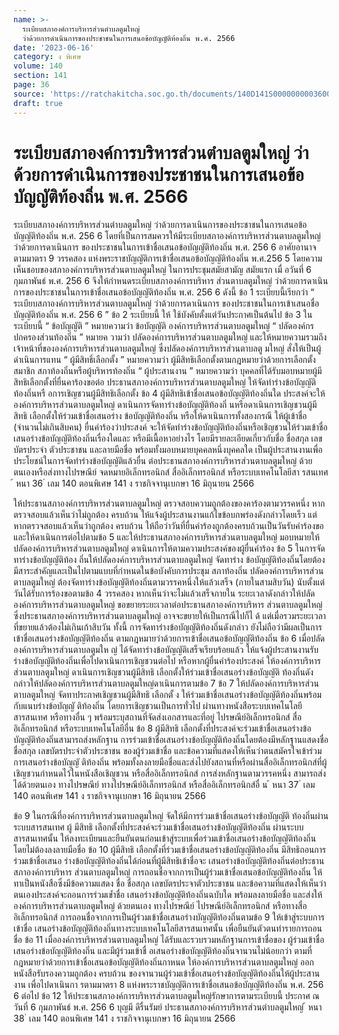 ```yaml
---
name: >-
  ระเบียบสภาองค์การบริหารส่วนตำบลตูมใหญ่
  ว่าด้วยการดำเนินการของประชาชนในการเสนอข้อบัญญัติท้องถิ่น พ.ศ. 2566
date: '2023-06-16'
category: ง พิเศษ
volume: 140
section: 141
page: 36
source: 'https://ratchakitcha.soc.go.th/documents/140D141S0000000003600.pdf'
draft: true
---
```


# ระเบียบสภาองค์การบริหารส่วนตำบลตูมใหญ่ ว่าด้วยการดำเนินการของประชาชนในการเสนอข้อบัญญัติท้องถิ่น พ.ศ. 2566

ระเบียบสภาองค์การบริหารส่วนตำบลตูมใหญ่ ว่าด้วยการดาเนินการของประชาชนในการเสนอข้อบัญญัติท้องถิ่น พ.ศ. 256 6 โดยที่เป็นการสมควรให้มีระเบียบสภาองค์การบริหารส่วนตาบลตูมใหญ่ ว่าด้วยการดาเนินการ ของประชาชนในการเข้าชื่อเสนอข้อบัญญัติท้องถิ่น พ.ศ. 256 6 อาศัยอานาจตามมาตรา 9 วรรคสอง แห่งพระราชบัญญัติการเข้าชื่อเสนอข้อบัญญัติท้องถิ่น พ.ศ.256 5 โดยความเห็นชอบของสภาองค์การบริหารส่วนตาบลตูมใหญ่ ในการประชุมสมัยสามัญ สมัยแรก เมื่ อวันที่ 6 กุมภาพันธ์ พ.ศ. 256 6 จึงให้กำหนดระเบียบสภาองค์การบริหาร ส่วนตาบลตูมใหญ่ ว่าด้วยการดาเนินการของประชาชนในการเข้าชื่อเสนอข้อบัญญัติท้องถิ่น พ.ศ. 256 6 ดังนี้ ข้อ 1 ระเบียบนี้เรียกว่า “ ระเบียบสภาองค์การบริหารส่วนตาบลตูมใหญ่ ว่าด้วยการดาเนินการ ของประชาชนในการเข้าเสนอชื่อบัญญัติท้องถิ่น พ.ศ. 256 6 ” ข้อ 2 ระเบียบนี้ ให้ ใช้บังคับตั้งแต่วันประกาศเป็นต้นไป ข้อ 3 ในระเบียบนี้ “ ข้อบัญญัติ ” หมายความว่า ข้อบัญญัติ องค์การบริหารส่วนตาบลตูมใหญ่ “ ปลัดองค์กรปกครองส่วนท้องถิ่น ” หมายค วามว่า ปลัดองค์การบริหารส่วนตาบลตูมใหญ่ และให้หมายความรวมถึงเจ้าหน้าที่ขององค์การบริหารส่วนตาบลตูมใหญ่ ซึ่งปลัดองค์การบริหารส่วนตาบลตู มใหญ่ สั่งให้เป็นผู้ดำเนินการแทน “ ผู้มีสิทธิ์เลือกตั้ง ” หมายความว่า ผู้มีสิทธิเลือกตั้งตามกฎหมายว่าด้วยการเลือกตั้งสมาชิก สภาท้องถิ่นหรือผู้บริหารท้องถิ่น “ ผู้ประสานงาน ” หมายความว่า บุคคลที่ได้รับมอบหมายผู้มีสิทธิเลือกตั้งที่ยื่นคาร้องขอต่อ ประธานสภาองค์การบริหารส่วนตาบลตูมใหญ่ ให้จัดทำร่างข้อบัญญัติท้องถิ่นหรื อการเชิญชวนผู้มีสิทธิเลือกตั้ง ข้อ 4 ผู้มีสิทธิเข้าชื่อเสนอข้อบัญญัติท้องถิ่นใด ประสงค์จะให้องค์การบริหารส่วนตาบลตูมใหญ่ ดาเนินการจัดทาร่างข้อบัญญัติท้องถิ่ นหรือดาเนินการเชิญชวนผู้มีสิทธิ เลือกตั้งให้ร่วมเข้าชื่อเสนอร่าง ข้อบัญญัติท้องถิ่น หรือให้ดาเนินการทั้งสองกรณี ให้ผู้เข้าชื่อ (จำนวนไม่เกินสิบคน) ยื่นคำร้องว่าประสงค์ จะให้จัดทำร่างข้อบัญญัติท้องถิ่นหรือเชิญชวนให้ร่วมเข้าชื่อเสนอร่างข้อบัญญัติท้องถิ่นเรื่องใดและ หรือมีเนื้อหาอย่างไร โดยมีรายละเอียดเกี่ยวกับชื่อ ชื่อสกุล เลขบัตรประจำ ตัวประชาชน และลายมือชื่อ พร้อมทั้งมอบหมายบุคคลหนึ่งบุคคลใด เป็นผู้ประสานงานเพื่อประโยชน์ในการจัดทำร่างข้อบัญญัติแล้วยื่น ต่อประธานสภาองค์การบริหารส่วนตาบลตูมใหญ่ ด้วยตนเองหรือส่งทางไปรษณีย์ จดหมายอิเล็กทรอนิกส์ สื่ออิเล็กทรอนิกส์ หรือระบบเทคโนโลยีสา รสนเทศ ้ หนา 36 ่ เลม 140 ตอนพิเศษ 141 ง ราชกิจจานุเบกษา 16 มิถุนายน 2566

ให้ประธานสภาองค์การบริหารส่วนตาบลตูมใหญ่ ตรวจสอบความถูกต้องของคาร้องตามวรรคหนึ่ง หากตรวจสอบแล้วเห็นว่าไม่ถูกต้อง ครบถ้วน ให้แจ้งผู้ประสานงานแก้ไขข้อบกพร่องดังกล่าวโดยเร็ว แต่หากตรวจสอบแล้วเห็นว่าถูกต้อง ครบถ้วน ให้ถือว่าวันที่ยื่นคำร้องถูกต้องครบถ้วนเป็นวันรับคำร้องขอ และให้ดาเนินการต่อไปตามข้อ 5 และให้ประธานสภาองค์การบริหารส่วนตาบลตูมใหญ่ มอบหมายให้ ปลัดองค์การบริหารส่วนตาบลตูมใหญ่ ดาเนินการให้ตามความประสงค์ของผู้ยื่นคำร้อง ข้อ 5 ในการจัดทาร่างข้อบัญญัติท้อง ถิ่นให้ปลัดองค์การบริหารส่วนตาบลตูมใหญ่ จัดทาร่าง ข้อบัญญัติท้องถิ่นโดยต้องมีสาระสำคัญและเป็นไปตามแบบที่กำหนดในข้อบังคับการประชุม สภาท้องถิ่น ปลัดองค์การบริหารส่วนตาบลตูมใหญ่ ต้องจัดทาร่างข้อบัญญัติท้องถิ่นตามวรรคหนึ่งให้แล้วเสร็จ (ภายในสามสิบวัน) นับตั้งแต่วันได้รับการร้องขอตามข้อ 4 วรรคสอง หากเห็นว่าจะไม่แล้วเสร็จภายใน ระยะเวลาดังกล่าวให้ปลัดองค์การบริหารส่วนตาบลตูมใหญ่ ขอขยายระยะเวลาต่อประธานสภาองค์การบริหาร ส่วนตาบลตูมใหญ่ ซึ่งประธานสภาองค์การบริหารส่วนตาบลตูมใหญ่ อาจจะขยายให้เป็นกรณีไปก็ไ ด้ แต่เมื่อรวมระยะเวลาที่ขยายแล้วต้องไม่เกินเก้าสิบวัน ทั้งนี้ การจัดทาร่างข้อบัญญัติท้องถิ่นดังกล่าว ยังไม่ถือว่ามีผลเป็นการเข้าชื่อเสนอร่างข้อบัญญัติท้องถิ่น ตามกฎหมายว่าด้วยการเข้าชื่อเสนอข้อบัญญัติท้องถิ่น ข้อ 6 เมื่อปลัดองค์การบริหารส่วนตาบลตูมให ญ่ ได้จัดทาร่างข้อบัญญัติเสร็จเรียบร้อยแล้ว ให้แจ้งผู้ประสานงานรับร่างข้อบัญญัติท้องถิ่นเพื่อไปดาเนินการเชิญชวนต่อไป หรือหากผู้ยื่นคำร้องประสงค์ ให้องค์การบริหารส่วนตาบลตูมใหญ่ ดาเนินการเชิญชวนผู้มีสิทธิ เลือกตั้งให้ร่วมเข้าชื่อเสนอร่างข้อบัญญัติ ท้องถิ่นดังกล่าวให้ปลัดองค์การบริหารส่วนตาบลตูมใหญ่ดาเนินการตามข้อ 7 ข้อ 7 ให้ปลัดองค์การบริหารส่วนตาบลตูมใหญ่ จัดทาประกาศเชิญชวนผู้มีสิทธิ เลือกตั้ ง ให้ร่วมเข้าชื่อเสนอร่างข้อบัญญัติท้องถิ่นพร้อมกับแนบร่างข้อบัญญั ติท้องถิ่น โดยการเชิญชวนเป็นการทั่วไป ผ่านทางหนังสือระบบเทคโนโลยีสารสนเทศ หรือทางอื่น ๆ พร้อมระบุสถานที่จัดส่งเอกสารและที่อยู่ ไปรษณีย์อิเล็กทรอนิกส์ สื่ออิเล็กทรอนิกส์ หรือระบบเทคโนโลยีอื่น ข้อ 8 ผู้มีสิทธิ เลือกตั้งที่ประสงค์จะร่วมเข้าชื่อเสนอร่างข้อบัญญัติท้องถิ่นสามารถส่งหลักฐาน การร่วมเข้าชื่อเสนอร่างข้อบัญญัติท้องถิ่นโดยต้องมีหลักฐานแสดงชื่อ ชื่อสกุล เลขบัตรประจำตัวประชาชน ของผู้ร่วมเข้าชื่อ และข้อความที่แสดงให้เห็นว่าตนสมัครใจเข้าร่วมการเสนอร่างข้อบัญญั ติท้องถิ่น พร้อมทั้งลงลายมือชื่อและส่งไปยังสถานที่หรือผ่านสื่ออิเล็กทรอนิกส์ที่ผู้เชิญชวนกำหนดไว้ในหนังสือเชิญชวน หรือสื่ออิเล็กทรอนิกส์ การส่งหลักฐานตามวรรคหนึ่ง สามารถส่งได้ด้วยตนเอง ทางไปรษณีย์ ทางไปรษณีย์อิเล็กทรอนิกส์ หรือสื่ออิเล็กทรอนิกส์อื่ น ้ หนา 37 ่ เลม 140 ตอนพิเศษ 141 ง ราชกิจจานุเบกษา 16 มิถุนายน 2566

ข้อ 9 ในกรณีที่องค์การบริหารส่วนตาบลตูมใหญ่ จัดให้มีการร่วมเข้าชื่อเสนอร่างข้อบัญญัติ ท้องถิ่นผ่านระบบสารสนเทศ ผู้ มีสิทธิ เลือกตั้งที่ประสงค์จะร่วมเข้าชื่อเสนอร่างข้อบัญญัติท้องถิ่น ผ่านระบบสารสนเทศนั้น ให้ลงทะเบียนและยืนยันตนก่อนเข้าสู่ระบบเพื่อร่วมเข้าชื่อเสนอร่างข้อบัญญัติท้องถิ่น โดยไม่ต้องลงลายมือชื่อ ข้อ 10 ผู้มีสิทธิ เลือกตั้งที่ร่วมเข้าชื่อเสนอร่างข้อบัญญัติท้องถิ่น มีสิทธิถอนการร่วมเข้าชื่อเสนอ ร่างข้อบัญญัติท้องถิ่นได้ก่อนที่ผู้มีสิทธิเข้าชื่อจะ เสนอร่างข้อบัญญัติท้องถิ่นต่อประธานสภาองค์การบริหาร ส่วนตาบลตูมใหญ่ การถอนชื่อจากการเป็นผู้ร่วมเข้าชื่อเสนอข้อบัญญัติท้องถิ่น ให้ทาเป็นหนังสือซึ่งมีข้อความแสดง ชื่อ ชื่อสกุล เลขบัตรประจาตัวประชาชน และข้อความที่แสดงให้เห็นว่าตนเองประสงค์จะถอนการร่วมเข้ำชื่อ เสนอร่างข้อบัญญัติท้องถิ่นฉบับใด พร้อมลงลายมือชื่อ และส่งให้องค์การบริหารส่วนตาบลตูมใหญ่ ด้วยตนเอง ทางไปรษณีย์ ไปรษณีย์อิเล็กทรอนิกส์ หรือทางสื่ออิเล็กทรอนิกส์ การถอนชื่อจากการเป็นผู้ร่วมเข้าชื่อเสนอร่างบัญญัติท้องถิ่นตามข้อ 9 ให้เข้าสู่ระบบการเข้าชื่อ เสนอร่างข้อบัญญัติท้องถิ่นทางระบบเทคโนโลยีสารสนเทศนั้น เพื่อยืนยันตัวตนทำรายการถอนชื่อ ข้อ 11 เมื่อองค์การบริหารส่วนตาบลตูมใหญ่ ได้รับและรวบรวมหลักฐานการเข้าชื่อของ ผู้ร่วมเข้าชื่อเสนอร่างข้อบัญญัติท้องถิ่น และมีผู้ร่วมเข้าชื่ อเสนอร่างข้อบัญญัติท้องถิ่นจานวนไม่น้อยกว่า ตามที่กฎหมายว่าด้วยการเข้าชื่อเสนอข้อบัญญัติท้องถิ่นกาหนด ให้องค์การบริหารส่วนตาบลตูมใหญ่ ออกหนังสือรับรองความถูกต้อง ครบถ้วน ของจานวนผู้ร่วมเข้าชื่อเสนอร่างข้อบัญญัติท้องถิ่นให้ผู้ประสานงาน เพื่อไปดาเนินกา รตามมาตรา 8 แห่งพระราชบัญญัติการเข้าชื่อเสนอข้อบัญญัติท้องถิ่น พ.ศ. 256 6 ต่อไป ข้อ 12 ให้ประธานสภาองค์การบริหารส่วนตาบลตูมใหญ่รักษาการตามระเบียบนี้ ประกาศ ณ วันที่ 6 กุมภาพันธ์ พ.ศ. 256 6 บุญมี ดีรื่นรัมย์ ประธานสภาองค์การบริหารส่วนตำบลตูมใหญ่ ้ หนา 38 ่ เลม 140 ตอนพิเศษ 141 ง ราชกิจจานุเบกษา 16 มิถุนายน 2566
